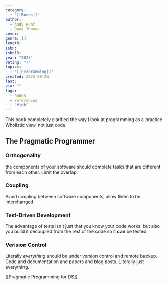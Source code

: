 ```yaml
---
category:
  - "[[Books]]"
author:
  - Andy Hunt
  - Dave Thomas
cover: 
genre: []
length: 
isbn: 
isbn13: 
year: "2023"
rating: "7"
topics:
  - "[[Programming]]"
created: 2023-09-25
last: 
via: ""
tags:
  - books
  - references
  - "#job"
---
```

This book completely clarified the way I look at programming as a practice. Wholistic view, not just code.
## The Pragmatic Programmer
### Orthogonality
the components of your software should complete tasks that are different from each other. Limit the overlap.
### Coupling
Avoid coupling between software components, allow them to be interchanged.
### Test-Driven Development
The advantage of tests isn't just that you know your code works. but also you build it decoupled from the rest of the code so it **can** be tested 
### Verision Control
Literally *everything* should be under version control and remote backup. Code and documentation and papers and blog posts. Literally just everything.

[[Pragmatic Programming for DS]]
